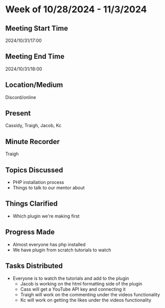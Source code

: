 # Week of 10/28/2024 - 11/3/2024

## Meeting Start Time

2024/10/31/17:00

## Meeting End Time

2024/10/31/18:00

## Location/Medium

Discord/online

## Present

Cassidy, Traigh, Jacob, Kc

## Minute Recorder

Traigh

## Topics Discussed

- PHP installation process
- Things to talk to our mentor about

## Things Clarified

- Which plugin we're making first

## Progress Made

- Almost everyone has php installed
- We have plugin from scratch tutorials to watch

## Tasks Distributed

- Everyone is to watch the tutorials and add to the plugin
    - Jacob is working on the html formatting side of the plugin
    - Cass will get a YouTube API key and connecting it
    - Traigh will work on the commenting under the videos functionality
    - Kc will work on getting the likes under the videos functionality